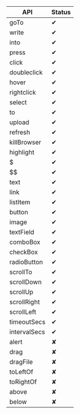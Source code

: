 |API          |Status|
|-------------|------|
|goTo         |✔     |
|write        |✔     |
|into         |✔     |
|press        |✔     |
|click        |✔     |
|doubleclick  |✔     |
|hover        |✔     |
|rightclick   |✔     |
|select       |✔     |
|to           |✔     |
|upload       |✔     |
|refresh      |✔     |
|killBrowser  |✔     |
|highlight    |✔     |
|$            |✔     |
|$$           |✔     |
|text         |✔     |
|link         |✔     |
|listItem     |✔     |
|button       |✔     |
|image        |✔     |
|textField    |✔     |
|comboBox     |✔     |
|checkBox     |✔     |
|radioButton  |✔     |
|scrollTo     |✔     |
|scrollDown   |✔     |
|scrollUp     |✔     |
|scrollRight  |✔     |
|scrollLeft   |✔     |
|timeoutSecs  |✔     |
|intervalSecs |✔     |
|alert        |✘     |
|drag         |✘     |
|dragFile     |✘     |
|toLeftOf     |✘     |
|toRightOf    |✘     |
|above        |✘     |
|below        |✘     |
